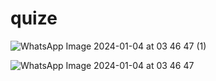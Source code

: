 # quize
![WhatsApp Image 2024-01-04 at 03 46 47 (1)](https://github.com/Masumraj1/Bdquize/assets/141552007/2af968f6-7aa2-4862-bc6a-e9a4b37c2094)

![WhatsApp Image 2024-01-04 at 03 46 47](https://github.com/Masumraj1/Bdquize/assets/141552007/6abedbb5-9000-4e14-958d-f8622bccc620)


